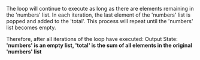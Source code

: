 The loop will continue to execute as long as there are elements remaining in the 'numbers' list. In each iteration, the last element of the 'numbers' list is popped and added to the 'total'. This process will repeat until the 'numbers' list becomes empty. 

Therefore, after all iterations of the loop have executed:
Output State: **'numbers' is an empty list, 'total' is the sum of all elements in the original 'numbers' list**